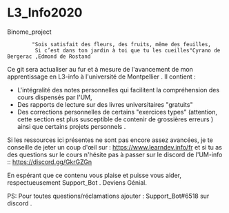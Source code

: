 # L3_Info2020
Binome_project

            "Sois satisfait des fleurs, des fruits, même des feuilles,
             Si c’est dans ton jardin à toi que tu les cueilles"Cyrano de Bergerac ,Edmond de Rostand



Ce git sera actualiser au fur et à mesure de l'avancement de mon apprentissage en L3-info à l'université de Montpellier .
Il contient : 
- L'intégralité des notes personnelles qui facilitent la compréhension des cours dispensés par l'UM,
- Des rapports de lecture sur des livres universitaires "gratuits" 
- Des corrections personnelles de certains "exercices types" (attention, cette section est plus susceptible de contenir de grossières erreurs ) ainsi que certains projets personnels .

Si les ressources ici présentes ne sont pas encore assez avancées, je te conseille de jeter un coup d'œil sur : https://www.learndev.info/fr 
et si tu as des questions sur le cours n'hésite pas à passer sur le discord de l'UM-info :: https://discord.gg/GkrGZGn

En espérant que ce contenu vous plaise et puisse vous aider, respectueusement Support_Bot .
Deviens Génial.

PS: Pour toutes questions/réclamations ajouter : Support_Bot#6518 sur discord . 
